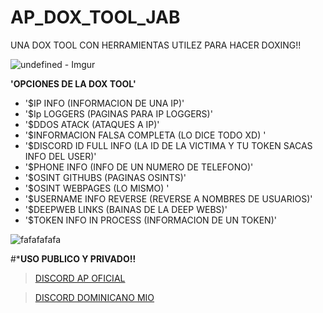 # AP_DOX_TOOL_JAB
UNA DOX TOOL CON HERRAMIENTAS UTILEZ PARA HACER DOXING!!

![undefined - Imgur](https://user-images.githubusercontent.com/101432325/204171646-52bd543d-bccd-41f0-b3ac-bf53824e8a5c.gif)

**'OPCIONES DE LA DOX TOOL'**

- '$IP INFO (INFORMACION DE UNA IP)'
- '$Ip LOGGERS (PAGINAS PARA IP LOGGERS)'
- '$DDOS ATACK (ATAQUES A IP)'
- '$INFORMACION FALSA COMPLETA (LO DICE TODO XD) '
- '$DISCORD ID FULL INFO  (LA ID DE LA VICTIMA Y TU TOKEN SACAS INFO DEL USER)'
- '$PHONE INFO (INFO DE UN NUMERO DE TELEFONO)'
- '$OSINT GITHUBS (PAGINAS OSINTS)'
- '$OSINT WEBPAGES (LO MISMO) '
- '$USERNAME INFO REVERSE (REVERSE A NOMBRES DE USUARIOS)'
- '$DEEPWEB LINKS (BAINAS DE LA DEEP WEBS)'
- '$TOKEN INFO IN PROCESS (INFORMACION DE UN TOKEN)'

![fafafafafa](https://user-images.githubusercontent.com/101432325/204172381-899501e1-66b0-4c82-bf42-25cd0fc55f1e.PNG)


#***USO PUBLICO Y PRIVADO!!**


> [DISCORD AP OFICIAL](https://discord.gg/antiplague)


> [DISCORD DOMINICANO MIO](https://discord.gg/3es7CXybuw)

